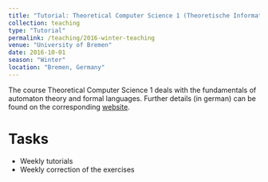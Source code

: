 ```yaml
---
title: "Tutorial: Theoretical Computer Science 1 (Theoretische Informatik 1)"
collection: teaching
type: "Tutorial"
permalink: /teaching/2016-winter-teaching
venue: "University of Bremen"
date: 2016-10-01
season: "Winter"
location: "Bremen, Germany"
---
```


The course Theoretical Computer Science 1 deals with the fundamentals of automaton theory and formal languages. Further details (in german) can be found on the corresponding [website](http://www.informatik.uni-bremen.de/tdki/lehre/ws16/theoinf/).

Tasks
======

- Weekly tutorials
- Weekly correction of the exercises